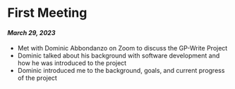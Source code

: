 First Meeting
=============

#### *March 29, 2023*

- Met with Dominic Abbondanzo on Zoom to discuss the GP-Write Project
- Dominic talked about his background with software development and how he was introduced to the project
- Dominic introduced me to the background, goals, and current progress of the project

